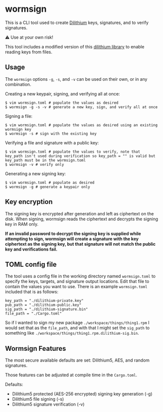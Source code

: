 # wormsign

This is a CLI tool used to create [Dilithium](https://pq-crystals.org/dilithium/index.shtml) keys, signatures, and to verify signatures.

⚠️ Use at your own risk!

This tool includes a modified version of this [dilithium library](https://github.com/Argyle-Software/dilithium) to enable reading keys from files.

## Usage

The `wormsign` options `-g`, `-s`, and `-v` can be used on their own, or in any combination.

Creating a new keypair, signing, and verifying all at once:

```
$ vim wormsign.toml # populate the values as desired
$ wormsign -g -s -v # generate a new key, sign, and verify all at once
```

Signing a file:

```
$ vim wormsign.toml # populate the values as desired using an existing wormsign key
$ wormsign -s # sign with the existing key
```

Verifying a file and signature with a public key:

```
$ vim wormsign.toml # populate the values to verify, note that key_path isn't used during verification so key_path = "" is valid but key_path must be in the wormsign.toml
$ wormsign -v # verify only
```

Generating a new signing key:

```
$ vim wormsign.toml # populate as desired
$ wormsign -g # generate a keypair only
```

## Key encryption

The signing key is encrypted after generation and left as ciphertext on the disk. When signing, wormsign reads the ciphertext and decrypts the signing key in RAM only.

<b>If an invalid password to decrypt the signing key is supplied while attempting to sign, wormsign will create a signature with the key ciphertext as the signing key, but that signature will not match the public key and verifications fail.</b>

## TOML config file

The tool uses a config file in the working directory named `wormsign.toml` to specify the keys, targets, and signature output locations. Edit that file to contain the values you want to use. There is an example `wormsign.toml` included that is as follows:

```
key_path = "./dilithium-private.key"
pub_path = "./dilithium-public.key"
sig_path = "./dilithium-signature.bin"
file_path = "./Cargo.toml"
```

So if I wanted to sign my new package `./workspace/things/thing1.rpm` I would set that as the `file_path`, and with that I might set the `sig_path` to something like `./workspace/things/thing1.rpm.dilithium-sig.bin`.

## Wormsign Features

The most secure available defaults are set: Dilithium5, AES, and random signatures.

Those features can be adjusted at compile time in the `Cargo.toml`.

Defaults:

- Dilithium5 protected (AES-256 encrypted) signing key generation (-g)
- Dilithium5 file signing (-s)
- Dilithium5 signature verification (-v)


